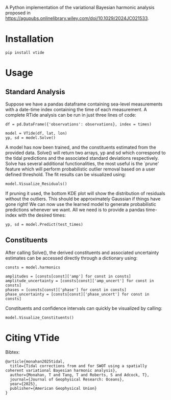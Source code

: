 A Python implementation of the variational Bayesian harmonic analysis proposed in https://agupubs.onlinelibrary.wiley.com/doi/10.1029/2024JC021533. 

# Installation
```
pip install vtide
```
# Usage
## Standard Analysis
Suppose we have a pandas dataframe containing sea-level measurements with a date-time index containing the time of each measurement. A complete RTide analysis can be run in just three lines of code: 
```
df = pd.DataFrame({'observations': observations}, index = times)

model = VTide(df, lat, lon)
yp, sd = model.Solve()
```
A model has now been trained, and the constituents estimated from the provided data. Solve() will return two arrays, yp and sd which correspond to the tidal predictions and the associated standard deviations respectively. Solve has several additional functionalities, the most useful is the `prune' feature which will perform probabilistic outlier removal based on a user defined threshold. The fit results can be visualized using:
```
model.Visualize_Residuals()
```
If pruning it used, the bottom KDE plot will show the distribution of residuals without the outliers. This should be approximately Gaussian if things have gone right! We can now use the learned model to generate probabilistic predictions whenever we want. All we need is to provide a pandas time-index with the desired times:
```
yp, sd = model.Predict(test_times)
```

## Constituents
After calling Solve(), the derived constituents and associated uncertainty estimates can be accessed directly through a dictionary using:
```
consts = model.harmonics

amplitudes = [consts[const]['amp'] for const in consts]
amplitude_uncertainty = [consts[const]['amp_uncert'] for const in consts]
phases = [consts[const]['phase'] for const in consts]
phase_uncertainty = [consts[const]['phase_uncert'] for const in consts]
```
Constituents and confidence intervals can quickly be visualized by calling:
```
model.Visualize_Constituents()
```

# Citing VTide
Bibtex:
```
@article{monahan2025tidal,
  title={Tidal corrections from and for SWOT using a spatially coherent variational Bayesian harmonic analysis},
  author={Monahan, T and Tang, T and Roberts, S and Adcock, T},
  journal={Journal of Geophysical Research: Oceans},
  year={2025},
  publisher={American Geophysical Union}
}
```







